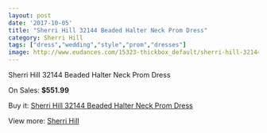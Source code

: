 ```yaml
---
layout: post
date: '2017-10-05'
title: "Sherri Hill 32144 Beaded Halter Neck Prom Dress"
category: Sherri Hill
tags: ["dress","wedding","style","prom","dresses"]
image: http://www.eudances.com/15323-thickbox_default/sherri-hill-32144-beaded-halter-neck-prom-dress.jpg
---
```

Sherri Hill 32144 Beaded Halter Neck Prom Dress

On Sales: **$551.99**
<a href="https://www.eudances.com/en/sherri-hill/4538-sherri-hill-32144-beaded-halter-neck-prom-dress.html"><amp-img layout="responsive" width="600" height="600" src="//www.eudances.com/15323-thickbox_default/sherri-hill-32144-beaded-halter-neck-prom-dress.jpg" alt="Sherri Hill 32144 Beaded Halter Neck Prom Dress 0" /></a>
<a href="https://www.eudances.com/en/sherri-hill/4538-sherri-hill-32144-beaded-halter-neck-prom-dress.html"><amp-img layout="responsive" width="600" height="600" src="//www.eudances.com/15328-thickbox_default/sherri-hill-32144-beaded-halter-neck-prom-dress.jpg" alt="Sherri Hill 32144 Beaded Halter Neck Prom Dress 1" /></a>
<a href="https://www.eudances.com/en/sherri-hill/4538-sherri-hill-32144-beaded-halter-neck-prom-dress.html"><amp-img layout="responsive" width="600" height="600" src="//www.eudances.com/15327-thickbox_default/sherri-hill-32144-beaded-halter-neck-prom-dress.jpg" alt="Sherri Hill 32144 Beaded Halter Neck Prom Dress 2" /></a>
<a href="https://www.eudances.com/en/sherri-hill/4538-sherri-hill-32144-beaded-halter-neck-prom-dress.html"><amp-img layout="responsive" width="600" height="600" src="//www.eudances.com/15326-thickbox_default/sherri-hill-32144-beaded-halter-neck-prom-dress.jpg" alt="Sherri Hill 32144 Beaded Halter Neck Prom Dress 3" /></a>
<a href="https://www.eudances.com/en/sherri-hill/4538-sherri-hill-32144-beaded-halter-neck-prom-dress.html"><amp-img layout="responsive" width="600" height="600" src="//www.eudances.com/15325-thickbox_default/sherri-hill-32144-beaded-halter-neck-prom-dress.jpg" alt="Sherri Hill 32144 Beaded Halter Neck Prom Dress 4" /></a>
<a href="https://www.eudances.com/en/sherri-hill/4538-sherri-hill-32144-beaded-halter-neck-prom-dress.html"><amp-img layout="responsive" width="600" height="600" src="//www.eudances.com/15324-thickbox_default/sherri-hill-32144-beaded-halter-neck-prom-dress.jpg" alt="Sherri Hill 32144 Beaded Halter Neck Prom Dress 5" /></a>

Buy it: [Sherri Hill 32144 Beaded Halter Neck Prom Dress](https://www.eudances.com/en/sherri-hill/4538-sherri-hill-32144-beaded-halter-neck-prom-dress.html "Sherri Hill 32144 Beaded Halter Neck Prom Dress")

View more: [Sherri Hill](https://www.eudances.com/en/80-Sherri-Hill "Sherri Hill")